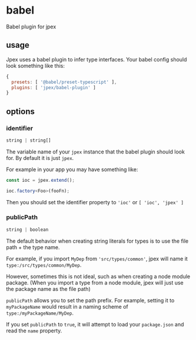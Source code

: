 # babel
Babel plugin for jpex

## usage
Jpex uses a babel plugin to infer type interfaces. Your babel config should look something like this:
```js
{
  presets: [ '@babel/preset-typescript' ],
  plugins: [ 'jpex/babel-plugin' ]
}
```

## options
### identifier
```ts
string | string[]
```
The variable name of your `jpex` instance that the babel plugin should look for. By default it is just `jpex`.

For example in your app you may have something like:

```ts
const ioc = jpex.extend();

ioc.factory<Foo>(fooFn);
```

Then you should set the identifier property to `'ioc'` or `[ 'ioc', 'jpex' ]`

### publicPath
```ts
string | boolean
```
The default behavior when creating string literals for types is to use the file path + the type name.

For example, if you import `MyDep` from `'src/types/common'`, jpex will name it `type:/src/types/common/MyDep`.

However, sometimes this is not ideal, such as when creating a node module package. (When you import a type from a node module, jpex will just use the package name as the file path)

`publicPath` allows you to set the path prefix. For example, setting it to `myPackageName` would result in a naming scheme of `type:/myPackageName/MyDep`.

If you set `publicPath` to `true`, it will attempt to load your `package.json` and read the `name` property.
